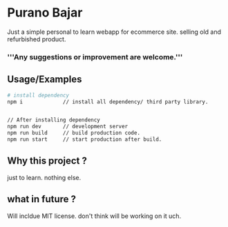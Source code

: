 
# Purano Bajar
Just a simple personal to learn webapp for ecommerce site. selling old and refurbished product.

### '''Any suggestions or improvement are welcome.'''

## Usage/Examples

```bash
# install dependency
npm i             // install all dependency/ third party library.


// After installing dependency
npm run dev       // development server
npm run build     // build production code.
npm run start     // start production after build.
```


## Why  this project ?
just to learn. nothing else.


## what in future ?
Will incldue MIT license. don't think will be working on it uch.
